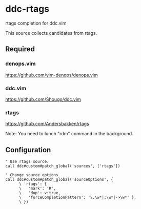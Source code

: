 # ddc-rtags

rtags completion for ddc.vim

This source collects candidates from rtags.


## Required

### denops.vim

https://github.com/vim-denops/denops.vim


### ddc.vim

https://github.com/Shougo/ddc.vim

### rtags

https://github.com/Andersbakken/rtags

Note: You need to lunch "rdm" command in the background.


## Configuration

```vim
" Use rtags source.
call ddc#custom#patch_global('sources', ['rtags'])

" Change source options
call ddc#custom#patch_global('sourceOptions', {
      \ 'rtags': {
      \   'mark': 'R',
      \   'dup': v:true,
      \   'forceCompletionPattern': '\.\w*|:\w*|->\w*' },
      \ })
```
